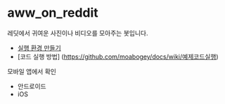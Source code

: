 # aww_on_reddit

레딧에서 귀여운 사진이나 비디오를 모아주는 봇입니다.

- [실행 환경 만들기](https://github.com/moabogey/docs/wiki/개발환경만들기)
- [코드 실행 방법] (https://github.com/moabogey/docs/wiki/예제코드실행)

모바일 앱에서 확인

- 안드로이드
- iOS

